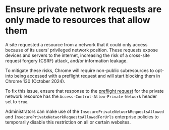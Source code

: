 # Ensure private network requests are only made to resources that allow them

A site requested a resource from a network that it could only access because of its users' privileged network position.
These requests expose devices and servers to the internet, increasing the risk of a cross-site request forgery (CSRF) attack, and/or information leakage.

To mitigate these risks, Chrome will require non-public subresources to opt-into being accessed with a preflight request and will start blocking them in Chrome 130 (October 2024).

To fix this issue, ensure that response to the [preflight request](issueCorsPreflightRequest) for the private network resource has the `Access-Control-Allow-Private-Network` header set to `true`.

Administrators can make use of the `InsecurePrivateNetworkRequestsAllowed` and `InsecurePrivateNetworkRequestsAllowedForUrls` enterprise policies to temporarily disable this restriction on all or certain websites.
